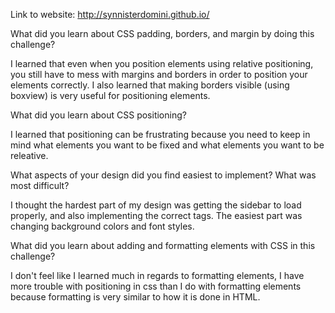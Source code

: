 Link to website: http://synnisterdomini.github.io/
	

What did you learn about CSS padding, borders, and margin by doing this challenge?

I learned that even when you position elements using relative positioning, you still have to mess with margins and borders in order to position your elements correctly. I also learned that making borders visible (using boxview) is very useful for positioning elements.

What did you learn about CSS positioning?

I learned that positioning can be frustrating because you need to keep in mind what elements you want to be fixed and what elements you want to be releative.

What aspects of your design did you find easiest to implement? What was most difficult?

I thought the hardest part of my design was getting the sidebar to load properly, and also implementing the correct tags. The easiest part was changing background colors and font styles.

What did you learn about adding and formatting elements with CSS in this challenge?

I don't feel like I learned much in regards to formatting elements, I have more trouble with positioning in css than I do with formatting elements because formatting is very similar to how it is done in HTML.